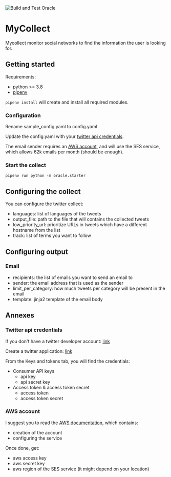 ![Build and Test Oracle](https://github.com/mathrb/mycollect/workflows/Build%20and%20Test%20Oracle/badge.svg?branch=develop)

# MyCollect

Mycollect monitor social networks to find the information the user is looking for.

## Getting started

Requirements:

* python >= 3.8
* [pipenv](https://pipenv.pypa.io/en/latest/)

`pipenv install` will create and install all required modules.

### Configuration

Rename sample_config.yaml to config.yaml

Update the config.yaml with your [twitter api credentials](twitter-api-credentials).

The email sender requires an [AWS account](aws-account), and will use the SES service, which allows 62k emails per month (should be enough).

### Start the collect

`pipenv run python -m oracle.starter`

## Configuring the collect

You can configure the twitter collect:

* languages: list of languages of the tweets
* output_file: path to the file that will contains the collected tweets
* low_priority_url: prioritize URLs in tweets which have a different hostname from the list
* track: list of terms you want to follow

## Configuring output

### Email

* recipients: the list of emails you want to send an email to
* sender: the email address that is used as the sender
* limit_per_category: how much tweets per category will be present in the email
* template: jinja2 template of the email body

## Annexes

### Twitter api credentials

If you don't have a twitter developer account: [link](https://developer.twitter.com/en/apply)

Create a twitter application: [link](https://developer.twitter.com/en/apps)

From the Keys and tokens tab, you will find the credentials:

* Consumer API keys
  * api key
  * api secret key
* Access token & access token secret
  * access token
  * access token secret

### AWS account

I suggest you to read the [AWS documentation](https://docs.aws.amazon.com/ses/latest/DeveloperGuide/sign-up-for-aws.html), which contains:

* creation of the account
* configuring the service


Once done, get:
* aws access key
* aws secret key
* aws region of the SES service (it might depend on your location)

